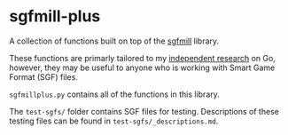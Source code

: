 # sgfmill-plus
A collection of functions built on top of the [sgfmill](https://pypi.org/project/sgfmill/)
library.

These functions are primarly tailored to my [independent research](https://mediacentral.princeton.edu/media/Go+with+your+gutF+Determining+the+value+of+computation+in+the+game+of+Go%2C+Owen+Travis%2C+%2724+%282276037%29/1_f9vcoq7s/297780972) on Go, however, they may be useful
to anyone who is working with Smart Game Format (SGF) files.

`sgfmillplus.py` contains all of the functions in this library.

The `test-sgfs/` folder contains SGF files for testing. Descriptions
of these testing files can be found in `test-sgfs/_descriptions.md`.